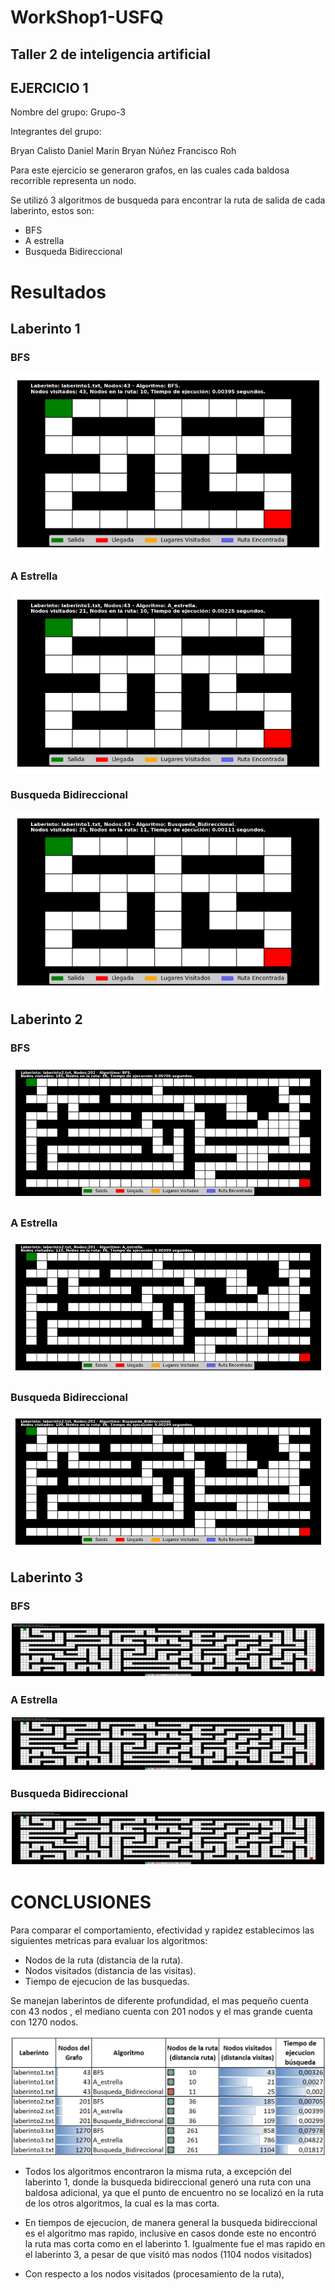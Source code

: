 # WorkShop1-USFQ
## Taller 2 de inteligencia artificial
## EJERCICIO 1

Nombre del grupo: Grupo-3

Integrantes del grupo:

Bryan Calisto
Daniel Marín
Bryan Núñez
Francisco Roh

Para este ejercicio se generaron grafos, en las cuales cada baldosa recorrible representa un nodo.

Se utilizó 3 algoritmos de busqueda para encontrar la ruta de salida de cada laberinto, estos son:
- BFS
- A estrella
- Busqueda Bidireccional



# Resultados

## Laberinto 1

### BFS
![lab1BFS](/Taller2/images/laberinto1.txt_BFS.gif)
### A Estrella
![lab1AE](/Taller2/images/laberinto1.txt_A_estrella.gif)
### Busqueda Bidireccional
![lab1BB](/Taller2/images/laberinto1.txt_Busqueda_Bidireccional.gif)

## Laberinto 2

### BFS
![lab2BFS](/Taller2/images/laberinto2.txt_BFS.gif)
### A Estrella
![lab2AE](/Taller2/images/laberinto2.txt_A_estrella.gif)
### Busqueda Bidireccional
![lab2BB](/Taller2/images/laberinto2.txt_Busqueda_Bidireccional.gif)

## Laberinto 3

### BFS
![lab3BFS](/Taller2/images/laberinto3.txt_BFS.gif)
### A Estrella
![lab3AE](/Taller2/images/laberinto3.txt_A_estrella.gif)
### Busqueda Bidireccional
![lab3BB](/Taller2/images/laberinto3.txt_Busqueda_Bidireccional.gif)

# CONCLUSIONES
Para comparar el comportamiento, efectividad y rapidez establecimos las siguientes metricas para evaluar los algoritmos:
- Nodos de la ruta (distancia de la ruta).
- Nodos visitados (distancia de las visitas).
- Tiempo de ejecucion de las busquedas.

Se manejan laberintos de diferente profundidad, el mas pequeño cuenta con 43 nodos , el mediano cuenta con 201 nodos y el mas grande cuenta con 1270 nodos. 

![resulF](/Taller2/images/Resultados_P1.jpg)

- Todos los algoritmos encontraron la misma ruta, a excepción del laberinto 1, donde la busqueda bidireccional generó una ruta con una baldosa adicional, ya que el punto de encuentro no se localizó en la ruta de los otros algoritmos, la cual es la mas corta.

- En tiempos de ejecucion, de manera general la busqueda bidireccional es el algoritmo mas rapido, inclusive en casos donde este no encontró la ruta mas corta como en el laberinto 1. Igualmente fue el mas rapido en el laberinto 3, a pesar de que visitó mas nodos (1104 nodos visitados)

- Con respecto a los nodos visitados (procesamiento de la ruta), 

 
